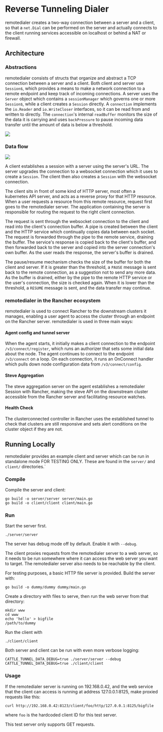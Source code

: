 Reverse Tunneling Dialer
========================

remotedialer creates a two-way connection between a server and a client, so
that a `net.Dial` can be performed on the server and actually connects to the
client running services accessible on localhost or behind a NAT or firewall.

Architecture
------------

### Abstractions

remotedialer consists of structs that organize and abstract a TCP connection
between a server and a client. Both client and server use ``Session``s, which
provides a means to make a network connection to a remote endpoint and keep
track of incoming connections. A server uses the ``Server`` object which
contains a ``sessionManager`` which governs one or more ``Session``s, while a
client creates a ``Session`` directly. A ``connection`` implements the
``io.Reader`` and ``io.WriteCloser`` interfaces, so it can be read from and
written to directly. The ``connection``'s internal ``readBuffer`` monitors the
size of the data it is carrying and uses ``backPressure`` to pause incoming
data transfer until the amount of data is below a threshold.

![](./docs/remotedialer.png)

### Data flow

![](./docs/remotedialer-flow.png)

A client establishes a session with a server using the server's URL. The server
upgrades the connection to a websocket connection which it uses to create a
``Session``. The client then also creates a ``Session`` with the websocket
connection.

The client sits in front of some kind of HTTP server, most often a kubernetes
API server, and acts as a reverse proxy for that HTTP resource. When a user
requests a resource from this remote resource, request first goes to the
remotedialer server. The application containing the server is responsible for
routing the request to the right client connection.

The request is sent through the websocket connection to the client and read
into the client's connection buffer. A pipe is created between the client and
the HTTP service which continually copies data between each socket. The request
is forwarded through the pipe to the remote service, draining the buffer. The
service's response is copied back to the client's buffer, and then forwarded
back to the server and copied into the server connection's own buffer. As the
user reads the response, the server's buffer is drained.

The pause/resume mechanism checks the size of the buffer for both the client
and server. If it is greater than the threshold, a ``PAUSE`` message is sent
back to the remote connection, as a suggestion not to send any more data. As
the buffer is drained, either by the pipe to the remote HTTP service or the
user's connection, the size is checked again. When it is lower than the
threshold, a ``RESUME`` message is sent, and the data transfer may continue.

### remotedialer in the Rancher ecosystem

remotedialer is used to connect Rancher to the downstream clusters it manages,
enabling a user agent to access the cluster through an endpoint on the Rancher
server. remotedialer is used in three main ways:

#### Agent config and tunnel server

When the agent starts, it initially makes a client connection to the endpoint
`/v3/connect/register`, which runs an authorizer that sets some initial data
about the node. The agent continues to connect to the endpoint `/v3/connect` on
a loop. On each connection, it runs an OnConnect handler which pulls down node
configuration data from `/v3/connect/config`.

#### Steve Aggregation

The steve aggregation server on the agent establishes a remotedialer Session
with Rancher, making the steve API on the downstream cluster accessible from
the Rancher server and facilitating resource watches.

#### Health Check

The clusterconnected controller in Rancher uses the established tunnel to check
that clusters are still responsive and sets alert conditions on the cluster
object if they are not.

Running Locally
---------------

remotedialer provides an example client and server which can be run in
standalone mode FOR TESTING ONLY. These are found in the `server/` and
`client/` directories.`

### Compile

Compile the server and client:

```
go build -o server/server server/main.go
go build -o client/client client/main.go
```

### Run

Start the server first.

```
./server/server
```

The server has debug mode off by default. Enable it with `--debug`.

The client proxies requests from the remotedialer server to a web server, so it
needs to be run somewhere where it can access the web server you want to
target. The remotedialer server also needs to be reachable by the client.

For testing purposes, a basic HTTP file server is provided. Build the server with:

```
go build -o dummy/dummy dummy/main.go
```

Create a directory with files to serve, then run the web server from that directory:

```
mkdir www
cd www
echo 'hello' > bigfile
/path/to/dummy
```

Run the client with

```
./client/client
```

Both server and client can be run with even more verbose logging:

```
CATTLE_TUNNEL_DATA_DEBUG=true ./server/server --debug
CATTLE_TUNNEL_DATA_DEBUG=true ./client/client
```

### Usage

If the remotedialer server is running on 192.168.0.42, and the web service that
the client can access is running at address 127.0.0.1:8125, make proxied
requests like this:

```
curl http://192.168.0.42:8123/client/foo/http/127.0.0.1:8125/bigfile
```

where `foo` is the hardcoded client ID for this test server.

This test server only supports GET requests.

